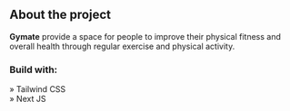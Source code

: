 <h2>About the project</h2>

  <p><b>Gymate</b> provide a space for people to improve their physical fitness and overall health through regular exercise and physical activity.</p>

<h3>Build with:</h3>

» Tailwind CSS <br>
» Next JS
